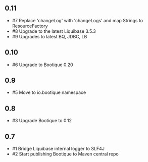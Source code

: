 ## 0.11

* #7 Replace 'changeLog' with 'changeLogs' and map Strings to ResourceFactory
* #8 Upgrade to the latest Liquibase 3.5.3
* #9 Upgrades to latest BQ, JDBC, LB

## 0.10

* #6  Upgrade to Bootique 0.20

## 0.9

* #5 Move to io.bootique namespace

## 0.8

* #3 Upgrade Bootique to 0.12

## 0.7

* #1 Bridge Liquibase internal logger to SLF4J
* #2 Start publishing Bootique to Maven central repo
